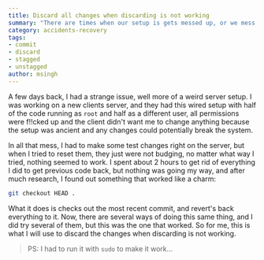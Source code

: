 ```yaml
---
title: Discard all changes when discarding is not working
summary: "There are times when our setup is gets messed up, or we mess it up in such a way that nothing seems to work; in those scenarios, use this command to discard anything you have done to start fresh."
category: accidents-recovery
tags:
- commit
- discard
- stagged
- unstagged
author: msingh
---
```


A few days back, I had a strange issue, well more of a weird server setup. I was working on a new clients server, and they had this wired setup with half of the code running as ```root``` and half as a different user, all permissions were f!!cked up and the client didn't want me to change anything because the setup was ancient and any changes could potentially break the system.

In all that mess, I had to make some test changes right on the server, but when I tried to reset them, they just were not budging, no matter what way I tried, nothing seemed to work. I spent about 2 hours to get rid of everything I did to get previous code back, but nothing was going my way, and after much research, I found out something that worked like a charm:

```sh
git checkout HEAD .
```

What it does is checks out the most recent commit, and revert's back everything to it. Now, there are several ways of doing this same thing, and I did try several of them, but this was the one that worked. So for me, this is what I will use to discard the changes when discarding is not working.

> PS: I had to run it with ```sudo``` to make it work...
